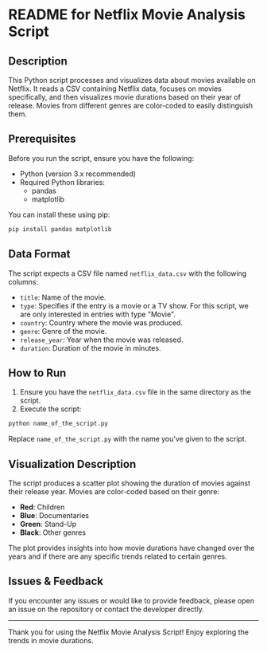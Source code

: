 # README for Netflix Movie Analysis Script

## Description

This Python script processes and visualizes data about movies available on Netflix. It reads a CSV containing Netflix data, focuses on movies specifically, and then visualizes movie durations based on their year of release. Movies from different genres are color-coded to easily distinguish them.

## Prerequisites

Before you run the script, ensure you have the following:

- Python (version 3.x recommended)
- Required Python libraries: 
  - pandas
  - matplotlib

You can install these using pip:
```bash
pip install pandas matplotlib
```

## Data Format

The script expects a CSV file named `netflix_data.csv` with the following columns:
- `title`: Name of the movie.
- `type`: Specifies if the entry is a movie or a TV show. For this script, we are only interested in entries with type "Movie".
- `country`: Country where the movie was produced.
- `genre`: Genre of the movie.
- `release_year`: Year when the movie was released.
- `duration`: Duration of the movie in minutes.

## How to Run

1. Ensure you have the `netflix_data.csv` file in the same directory as the script.
2. Execute the script:
```bash
python name_of_the_script.py
```
Replace `name_of_the_script.py` with the name you've given to the script.

## Visualization Description

The script produces a scatter plot showing the duration of movies against their release year. Movies are color-coded based on their genre:

- **Red**: Children
- **Blue**: Documentaries
- **Green**: Stand-Up
- **Black**: Other genres

The plot provides insights into how movie durations have changed over the years and if there are any specific trends related to certain genres.

## Issues & Feedback

If you encounter any issues or would like to provide feedback, please open an issue on the repository or contact the developer directly.

---

Thank you for using the Netflix Movie Analysis Script! Enjoy exploring the trends in movie durations.
